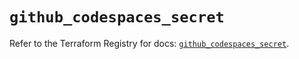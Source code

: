 # `github_codespaces_secret`

Refer to the Terraform Registry for docs: [`github_codespaces_secret`](https://registry.terraform.io/providers/integrations/github/6.0.1/docs/resources/codespaces_secret).
